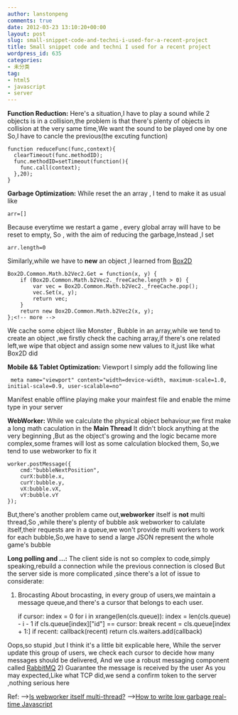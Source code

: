 ```yaml
---
author: lanstonpeng
comments: true
date: 2012-03-23 13:10:20+00:00
layout: post
slug: small-snippet-code-and-techni-i-used-for-a-recent-project
title: Small snippet code and techni I used for a recent project
wordpress_id: 635
categories:
- 未分类
tag:
- html5
- javascript
- server
---
```


**Function Reduction:**
Here's a situation,I have to play a sound while 2 objects is in a collision,the problem is that there's plenty of objects in collision at the very same time,We want the sound to be played one by one
So,I have to cancle the previous(the excuting function)

    
    function reduceFunc(func,context){
      clearTimeout(func.methodID);
      func.methodID=setTimeout(function(){
        func.call(context);
      },20);
    }


**Garbage Optimization:**
While reset the an array , I tend to make it as usual like

    
    arr=[]


Because everytime we restart a game , every global array will have to be reset to empty,
So , with the aim of reducing the garbage,Instead ,I set

    
    arr.length=0


Similarly,while we have to **new** an object ,I learned from [Box2D](https://github.com/illandril/box2dweb-closure/blob/master/src/common/math/b2Vec2.js)

    
    Box2D.Common.Math.b2Vec2.Get = function(x, y) {
        if (Box2D.Common.Math.b2Vec2._freeCache.length > 0) {
            var vec = Box2D.Common.Math.b2Vec2._freeCache.pop();
            vec.Set(x, y);
            return vec;
        }
        return new Box2D.Common.Math.b2Vec2(x, y);
    };<!-- more -->


We cache some object like Monster , Bubble in an array,while we tend to create an object ,we firstly check the caching array,if there's one related left,we wipe that object and
assign some new values to it,just like what Box2D did

**Mobile && Tablet Optimization:**
Viewport
I simply add the following line

    
     meta name="viewport" content="width=device-width, maximum-scale=1.0, initial-scale=0.9, user-scalable=no"


Manifest
enable offline playing
make your mainfest file and enable the mime type in your server

**WebWorker:**
While we calculate the physical object behaviour,we first make a long math caculation in the **Main Thread**
It didn't block anything at the very beginning ,But as the object's growing and the logic became more complex,some frames will lost as some calculation blocked them,
So,we tend to use webworker to fix it

    
    worker.postMessage({
        cmd:"bubbleNextPosition",
        curX:bubble.x,
        curY:bubble.y,
        vX:bubble.vX,
        vY:bubble.vY
    });


But,there's another problem came out,**webworker** itself is **not** multi thread,So ,while there's plenty of bubble ask webworker to calulate itself,their requests are
in a queue,we won't provide multi workers to work for each bubble,So,we have to send a large JSON represent the whole game's bubble

**Long polling and ...:**
The client side is not so complex to code,simply speaking,rebuild a connection while the previous connection is closed
But the server side is more complicated ,since there's a lot of issue to considerate:
1) Brocasting
About brocasting, in every group of users,we maintain a message queue,and there's a cursor that belongs to each user.

    
    if cursor:
                index = 0
                for i in xrange(len(cls.queue)):
                    index = len(cls.queue) - i - 1
                    if cls.queue[index]["id"] == cursor: break
                recent = cls.queue[index + 1:]
                if recent:
                    callback(recent)
                    return
            cls.waiters.add(callback)


Oops,so stupid ,but I think it's a little bit explicable here,
While the server update this group of users, we check each cursor to decide how many messages should be delivered,
And we use a robust messaging component called [RabbitMQ](http://www.rabbitmq.com/)
2) Guarantee the message is received by the user
As you may expected,Like what TCP did,we send a confirm token to the server ,nothing serious here

Ref:
-->[Is webworker itself multi-thread?](http://stackoverflow.com/questions/9613959/is-webworker-itself-multi-thread)
-->[How to write low garbage real-time Javascript](http://www.scirra.com/blog/76/how-to-write-low-garbage-real-time-javascript?utm_source=javascriptweekly&utm_medium=email)
